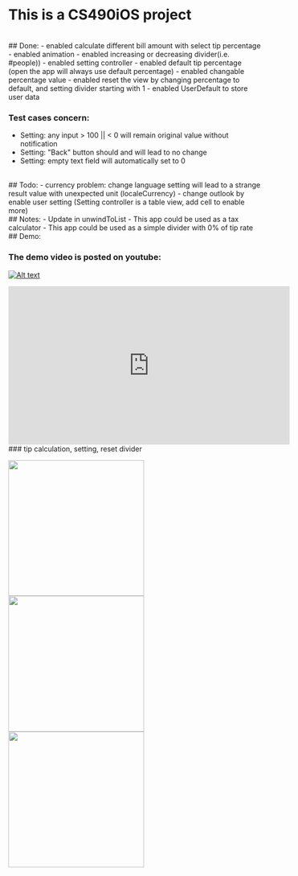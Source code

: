 # This is a CS490iOS project
<br />
## Done:
- enabled calculate different bill amount with select tip percentage
- enabled animation
- enabled increasing or decreasing divider(i.e. #people))
- enabled setting controller
- enabled default tip percentage (open the app will always use default percentage)
- enabled changable percentage value
- enabled reset the view by changing percentage to default, and setting divider starting with 1
- enabled UserDefault to store user data

### Test cases concern:
- Setting: any input > 100 || < 0 will remain original value without notification
- Setting: "Back" button should and will lead to no change
- Setting: empty text field will automatically set to 0

<br />
## Todo:
- currency problem: change language setting will lead to a strange result value with unexpected unit (localeCurrency)
- change outlook by enable user setting (Setting controller is a table view, add cell to enable more)

<br />
## Notes:
- Update in unwindToList
- This app could be used as a tax calculator
- This app could be used as a simple divider with 0% of tip rate

<br />
## Demo:

### The demo video is posted on youtube:

[![Alt text](https://i.ytimg.com/vi/7rqaIN4-Wzw/hqdefault.jpg)](https://www.youtube.com/embed/7rqaIN4-Wzw)

<iframe width="560" height="315" src="https://www.youtube.com/embed/7rqaIN4-Wzw" frameborder="0" allowfullscreen></iframe>
<br />
### tip calculation, setting, reset divider

<img src="http://i.imgur.com/8JsJInq.gif" width="270">  <img src="http://i.imgur.com/vDNSKHP.gif" width="270"> <img src="http://i.imgur.com/diFc4kq.gif" width="270">

